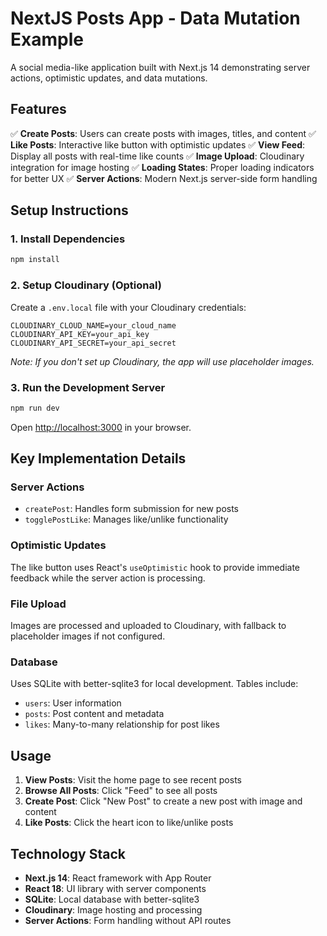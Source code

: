 # NextJS Posts App - Data Mutation Example

A social media-like application built with Next.js 14 demonstrating server actions, optimistic updates, and data mutations.

## Features

✅ **Create Posts**: Users can create posts with images, titles, and content
✅ **Like Posts**: Interactive like button with optimistic updates
✅ **View Feed**: Display all posts with real-time like counts
✅ **Image Upload**: Cloudinary integration for image hosting
✅ **Loading States**: Proper loading indicators for better UX
✅ **Server Actions**: Modern Next.js server-side form handling

## Setup Instructions

### 1. Install Dependencies

```bash
npm install
```

### 2. Setup Cloudinary (Optional)

Create a `.env.local` file with your Cloudinary credentials:

```env
CLOUDINARY_CLOUD_NAME=your_cloud_name
CLOUDINARY_API_KEY=your_api_key
CLOUDINARY_API_SECRET=your_api_secret
```

_Note: If you don't set up Cloudinary, the app will use placeholder images._

### 3. Run the Development Server

```bash
npm run dev
```

Open [http://localhost:3000](http://localhost:3000) in your browser.

## Key Implementation Details

### Server Actions

- `createPost`: Handles form submission for new posts
- `togglePostLike`: Manages like/unlike functionality

### Optimistic Updates

The like button uses React's `useOptimistic` hook to provide immediate feedback while the server action is processing.

### File Upload

Images are processed and uploaded to Cloudinary, with fallback to placeholder images if not configured.

### Database

Uses SQLite with better-sqlite3 for local development. Tables include:

- `users`: User information
- `posts`: Post content and metadata
- `likes`: Many-to-many relationship for post likes

## Usage

1. **View Posts**: Visit the home page to see recent posts
2. **Browse All Posts**: Click "Feed" to see all posts
3. **Create Post**: Click "New Post" to create a new post with image and content
4. **Like Posts**: Click the heart icon to like/unlike posts

## Technology Stack

- **Next.js 14**: React framework with App Router
- **React 18**: UI library with server components
- **SQLite**: Local database with better-sqlite3
- **Cloudinary**: Image hosting and processing
- **Server Actions**: Form handling without API routes
